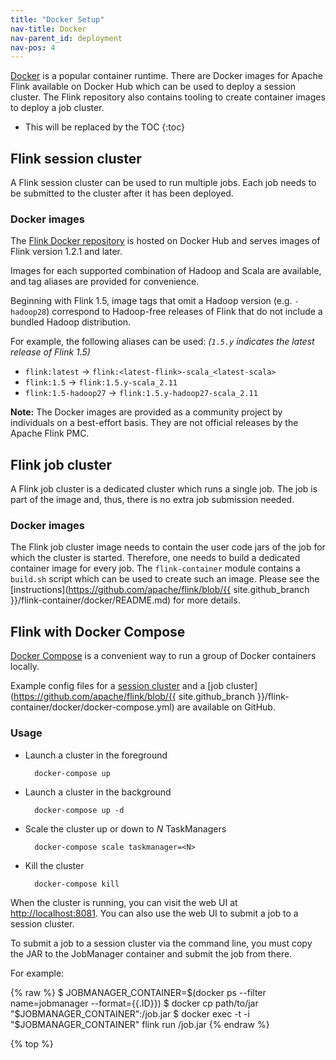 ```yaml
---
title: "Docker Setup"
nav-title: Docker
nav-parent_id: deployment
nav-pos: 4
---
```

<!--
Licensed to the Apache Software Foundation (ASF) under one
or more contributor license agreements.  See the NOTICE file
distributed with this work for additional information
regarding copyright ownership.  The ASF licenses this file
to you under the Apache License, Version 2.0 (the
"License"); you may not use this file except in compliance
with the License.  You may obtain a copy of the License at

  http://www.apache.org/licenses/LICENSE-2.0

Unless required by applicable law or agreed to in writing,
software distributed under the License is distributed on an
"AS IS" BASIS, WITHOUT WARRANTIES OR CONDITIONS OF ANY
KIND, either express or implied.  See the License for the
specific language governing permissions and limitations
under the License.
-->

[Docker](https://www.docker.com) is a popular container runtime. There are Docker images for Apache Flink available on Docker Hub which can be used to deploy a session cluster. The Flink repository also contains tooling to create container images to deploy a job cluster.

* This will be replaced by the TOC {:toc}

## Flink session cluster

A Flink session cluster can be used to run multiple jobs. Each job needs to be submitted to the cluster after it has been deployed.

### Docker images

The [Flink Docker repository](https://hub.docker.com/_/flink/) is hosted on Docker Hub and serves images of Flink version 1.2.1 and later.

Images for each supported combination of Hadoop and Scala are available, and tag aliases are provided for convenience.

Beginning with Flink 1.5, image tags that omit a Hadoop version (e.g. `-hadoop28`) correspond to Hadoop-free releases of Flink that do not include a bundled Hadoop distribution.

For example, the following aliases can be used: *(`1.5.y` indicates the latest release of Flink 1.5)*

* `flink:latest` → `flink:<latest-flink>-scala_<latest-scala>`
* `flink:1.5` → `flink:1.5.y-scala_2.11`
* `flink:1.5-hadoop27` → `flink:1.5.y-hadoop27-scala_2.11`

**Note:** The Docker images are provided as a community project by individuals on a best-effort basis. They are not official releases by the Apache Flink PMC.

## Flink job cluster

A Flink job cluster is a dedicated cluster which runs a single job. The job is part of the image and, thus, there is no extra job submission needed.

### Docker images

The Flink job cluster image needs to contain the user code jars of the job for which the cluster is started. Therefore, one needs to build a dedicated container image for every job. The `flink-container` module contains a `build.sh` script which can be used to create such an image. Please see the [instructions](https://github.com/apache/flink/blob/{{ site.github_branch }}/flink-container/docker/README.md) for more details.

## Flink with Docker Compose

[Docker Compose](https://docs.docker.com/compose/) is a convenient way to run a group of Docker containers locally.

Example config files for a [session cluster](https://github.com/docker-flink/examples/blob/master/docker-compose.yml) and a [job cluster](https://github.com/apache/flink/blob/{{ site.github_branch }}/flink-container/docker/docker-compose.yml) are available on GitHub.

### Usage

* Launch a cluster in the foreground
    
        docker-compose up
        

* Launch a cluster in the background
    
        docker-compose up -d
        

* Scale the cluster up or down to *N* TaskManagers
    
        docker-compose scale taskmanager=<N>
        

* Kill the cluster
    
        docker-compose kill
        

When the cluster is running, you can visit the web UI at <http://localhost:8081>. You can also use the web UI to submit a job to a session cluster.

To submit a job to a session cluster via the command line, you must copy the JAR to the JobManager container and submit the job from there.

For example:

{% raw %} $ JOBMANAGER_CONTAINER=$(docker ps --filter name=jobmanager --format={{.ID}}) $ docker cp path/to/jar "$JOBMANAGER_CONTAINER":/job.jar $ docker exec -t -i "$JOBMANAGER_CONTAINER" flink run /job.jar {% endraw %}

{% top %}